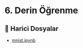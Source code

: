 # 6. Derin Öğrenme

<!--Index-->

## 📂 Harici Dosyalar

- [mnist.ipynb](./mnist.ipynb)

<!--Index-->
